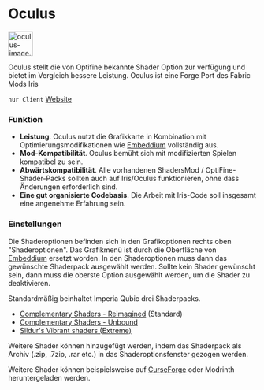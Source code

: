 # Oculus

<img src="oculus-image.jpeg" alt="oculus-image.jpeg" width="50" />

Oculus stellt die von Optifine bekannte Shader Option zur verfügung und bietet im Vergleich bessere Leistung.
Oculus ist eine Forge Port des Fabric Mods Iris

`nur Client` [Website](https://www.curseforge.com/minecraft/mc-mods/oculus)

### Funktion

- **Leistung**. Oculus nutzt die Grafikkarte in Kombination mit Optimierungsmodifikationen wie [Embeddium](Embeddium.md)
  vollständig aus.
- **Mod-Kompatibilität**. Oculus bemüht sich mit modifizierten Spielen kompatibel zu sein.
- **Abwärtskompatibilität**. Alle vorhandenen ShadersMod / OptiFine-Shader-Packs sollten auch auf Iris/Oculus
  funktionieren, ohne dass Änderungen erforderlich sind.
- **Eine gut organisierte Codebasis**. Die Arbeit mit Iris-Code soll insgesamt eine angenehme Erfahrung sein.

### Einstellungen

Die Shaderoptionen befinden sich in den Grafikoptionen rechts oben "Shaderoptionen". Das Grafikmenü ist durch die
Oberfläche von
[Embeddium](Embeddium.md) ersetzt worden. In den Shaderoptionen muss dann das gewünschte Shaderpack ausgewählt werden.
Sollte kein Shader gewünscht sein, dann muss die oberste Option ausgewählt werden, um die Shader zu deaktivieren.

Standardmäßig beinhaltet Imperia Qubic drei Shaderpacks.

- [Complementary Shaders - Reimagined](https://www.curseforge.com/minecraft/shaders/complementary-reimagined) (Standard)
- [Complementary Shaders - Unbound](https://www.curseforge.com/minecraft/shaders/complementary-unbound)
- [Sildur's Vibrant shaders (Extreme)](https://www.curseforge.com/minecraft/shaders/sildurs-vibrant-shaders/files?page=1&pageSize=20)

Weitere Shader können hinzugefügt werden, indem das Shaderpack als Archiv (.zip, .7zip, .rar etc.) in das
Shaderoptionsfenster gezogen werden.

Weitere Shader können beispielsweise
auf [CurseForge](https://www.curseforge.com/minecraft/search?page=1&pageSize=20&sortType=1&class=shaders) oder Modrinth
heruntergeladen werden.
